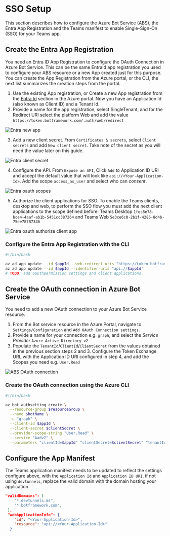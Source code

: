 # SSO Setup

This section describes how to configure the Azure Bot Service (ABS), the Entra App Registration and the Teams manifest to enable Single-Sign-On (SSO) for your Teams app.

## Create the Entra App Registration

You need an Entra ID App Registration to configure the OAuth Connection in Azure Bot Service. This can be the same EntraId app registration you used to configure your ABS resource or a new App created just for this purpose. You can create the App Registration from the Azure portal, or the CLI, the next list summarizes the creation steps from the portal.

1. Use the existing App registration, or Create a new App registration from the [Entra Id](https://portal.azure.com/#view/Microsoft_AAD_IAM/ActiveDirectoryMenuBlade/~/RegisteredApps) section in the Azure portal. Now you have an Application Id (also known as Client ID) and a Tenant Id.
2. Provide a name for the app registration, select SingleTenant, and for the Redirect URI select the platform Web and add the value `https://token.botframework.com/.auth/web/redirect`

![Entra new app](/screenshots/entra-new-app.png)

3. Add a new client secret. From `Certificates & secrets`, select `Client secrets` and add `New client secret`. Take note of the secret as you will need the value later on this guide.

![Entra client secret](/screenshots/entra-client-secret.png)

4. Configure the API. From `Expose an API`,  Click `Add` to Application ID URI and accept the default value that will look like `api://<Your-Application-Id>`. Add the scope `access_as_user` and select who can _consent_.

![Entra oauth scopes](/screenshots/entra-oauth-scopes.png)

5. Authorize the client applications for SSO. To enable the Teams clients, desktop and web, to perform the SSO flow you must add the next client applications to the scope defined before: Teams Desktop `1fec8e78-bce4-4aaf-ab1b-5451cc387264` and Teams Web `5e3ce6c0-2b1f-4285-8d4b-75ee78787346`

![Entra oauth authorize client app](/screenshots/entra-authorize-clientapp.png)

### Configure the Entra App Registration with the CLI

```bash
#!/bin/bash

az ad app update --id $appId --web-redirect-uris "https://token.botframework.com/.auth/web/redirect"
az ad app update --id $appId --identifier-uris "api://$appId"
# TODO: add oauthpermission settings and client applications.
```

## Create the OAuth connection in Azure Bot Service

You need to add a new OAuth connection to your Azure Bot Service resource.

1. From the Bot service resource in the Azure Portal, navigate to `Settings/Configuration` and `Add OAuth Connection settings`.
2. Provide a name for your connection e.g. `graph`, and select the _Service Provider_ `Azure Active Directory v2`
3. Populate the `TenantId`/`ClientId`/`ClientSecret` from the values obtained in the previous section steps 2 and 3. Configure the Token Exchange URL with the Application ID URI configured in step 4, and add the Scopes you need e.g. `User.Read`

![ABS OAuth connection](/screenshots/abs-oauth-connection.png)

### Create the OAuth connection using the Azure CLI

```bash
#!/bin/bash

az bot authsetting create \
  --resource-group $resourceGroup \
  --name $botName \
  -c "graph" \
  --client-id $appId \
  --client-secret $clientSecret \
  --provider-scope-string "User.Read" \
  --service "Aadv2" \
  --parameters "clientId=$appId" "clientSecret=$clientSecret" "tenantId=$tenantId" "tokenExchangeUrl=api://$appId"
```


## Configure the App Manifest

The Teams application manifest needs to be updated to reflect the settings configure above, with the `Application Id` and `Application ID URI`, if not using `devtunnels`, replace the valid domain with the domain hosting your application. 

```json
"validDomains": [
    "*.devtunnels.ms",
    "*.botframework.com",
 ],
 "webApplicationInfo": {
    "id": "<Your-Application-Id>",
    "resource": "api://<Your-Application-Id>"
  }
```
